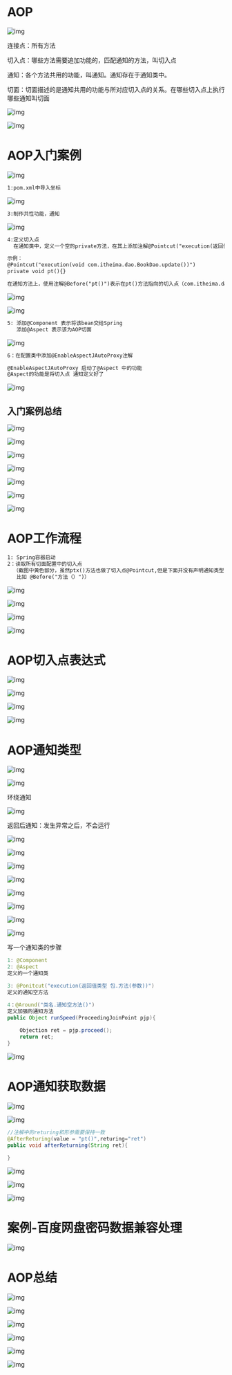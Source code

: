 # AOP

![img](.\images\1652151133261-9a474a6e-fa30-4b09-8cd1-7fba5e3ce92d.png)

连接点：所有方法

切入点：哪些方法需要追加功能的，匹配通知的方法，叫切入点

通知：各个方法共用的功能，叫通知。通知存在于通知类中。

切面：切面描述的是通知共用的功能与所对应切入点的关系。在哪些切入点上执行哪些通知叫切面

![img](.\images\1652151533449-8c75465e-38bf-491c-a973-a6c22fd93542.png)

![img](.\images\1652151558464-757f419d-f8bf-4416-bddb-21fa624a2925.png)

# AOP入门案例

![img](.\images\1652151763611-90780103-f14f-4357-a982-9131e05e895b.png)

```xml
1:pom.xml中导入坐标
```

![img](.\images\1652151893808-94074995-f7f7-4e89-b839-a45c90bfaaad.png)

```xml
3:制作共性功能，通知
```

![img](.\images\1652151972597-b89d9f70-e8ee-45af-9baf-c67197d1687e.png)

```xml
4:定义切入点
  在通知类中，定义一个空的private方法，在其上添加注解@Pointcut("execution(返回值类型 包名.类.方法)")

示例：
@Pointcut("execution(void com.itheima.dao.BookDao.update())")
private void pt(){}

在通知方法上，使用注解@Before("pt()")表示在pt()方法指向的切入点（com.itheima.dao.BookDao.update()）之前执行。
```

![img](.\images\1652152139116-8edca2d8-d6ec-40c4-9ece-fb50ead637eb.png)

![img](.\images\1652152379793-495c8316-fb81-4946-b82b-8165ae2ce78c.png)

```xml
5: 添加@Component 表示将该bean交给Spring
   添加@Aspect 表示该为AOP切面
```

![img](.\images\1652152535943-1632a931-b17a-4732-9ccd-5c96a5e92c7d.png)

```xml
6：在配置类中添加@EnableAspectJAutoProxy注解 

@EnableAspectJAutoProxy 启动了@Aspect 中的功能
@Aspect的功能是将切入点 通知定义好了
```

![img](.\images\1652152700861-d18cf351-8a1e-4fce-9b11-0800fdea0739.png)

## 入门案例总结

![img](.\images\1652152976978-5be6a0bd-55a8-43bc-93b0-4a323935752f.png)

![img](.\images\1652152994023-813d9b85-4da3-44a6-befb-8b53ef361910.png)

![img](.\images\1652153030803-a4476fe5-e3d8-4dc8-8005-a492ca2c78f0.png)

![img](.\images\1652153043261-f7e12e1a-cf10-4f6b-a84c-bc5cb3f0fc2f.png)

![img](.\images\1652153103033-62fedcb0-1afd-429f-a6db-7e0a8d970a16.png)

![img](.\images\1652153183538-a09043da-32bd-429f-8187-b18b967bf199.png)

![img](.\images\1652153200960-a077a40e-781a-47bb-9fdd-685ce3b96df1.png)



# AOP工作流程

```xml
1: Spring容器启动
2：读取所有切面配置中的切入点
  （截图中黄色部分，虽然ptx()方法也做了切入点@Pointcut,但是下面并没有声明通知类型 
   比如 @Before("方法（）")）
```

![img](.\images\1652161889124-a3eb6fa9-cb74-4364-bee2-27cb41846784.png)

![img](.\images\1652163765056-77a98e5d-7fd2-45df-9270-8b37ab767008.png)

![img](.\images\1652164513264-a249d39e-66cc-4f7b-80e2-7cbdde44b1bd.png)

![img](.\images\1652164528012-b1b447c1-2af2-4b8c-bfbb-17c3f85e1ec5.png)

# AOP切入点表达式

![img](.\images\1652164717902-ad1bb35c-a898-4ab9-bc4e-0dfd851f3a86.png)

![img](.\images\1652165025853-a0196a49-f7e5-4f0d-b884-eeb917af93dc.png)

![img](.\images\1652165547517-bd780903-8c6f-4186-9370-83cd6c745000.png)

![img](.\images\1652166196191-45917b36-af77-48a7-88c2-5dff14089315.png)

# AOP通知类型

![img](.\images\1652166958367-678f0bd8-84e6-4695-ac1a-1c586dec3593.png)

![img](.\images\1652167284969-a003534e-231d-45eb-bf46-6ff3a469c44f.png)

环绕通知

![img](.\images\1652168059586-bba9dc6e-91c6-40f3-a48a-d3524b57e738.png)

返回后通知：发生异常之后，不会运行

![img](.\images\1652169879688-99467267-bca1-46bc-a60a-fa8b65b20ee1.png)



![img](.\images\1652169966645-5cca43f4-5b08-45e2-aafd-7f0681878d7d.png)

![img](.\images\1652170003254-fb1cb130-7733-4d1a-8420-e70ab42d48fa.png)

![img](.\images\1652170016141-3e3324ad-c86c-4664-93a3-6710fee2213c.png)

![img](.\images\1652170073210-819d0bc8-a49e-42c4-932e-5860ab564e16.png)

![img](.\images\1652170197177-2d0807f8-416b-4a83-b84c-eed64e17a2d9.png)

![img](.\images\1652170212520-e0674080-a761-4027-bc37-41d5dfa61327.png)

![img](.\images\1652170233926-0f5b2a2e-1bd5-41a2-8f6b-e7faf523b7e5.png)

写一个通知类的步骤

```java
1: @Component
2: @Aspect
定义的一个通知类

3: @Ponitcut("execution(返回值类型 包.方法(参数))")
定义的通知空方法

4：@Around("类名.通知空方法()")
定义加强的通知方法
public Object runSpeed(ProceedingJoinPoint pjp){
    
    Objection ret = pjp.proceed();
    return ret;
}
```

![img](.\images\1652200990320-f1ef04f4-8eb8-4524-9b04-2d09f30de21a.png)

# AOP通知获取数据

![img](.\images\1652201371356-b4424341-e6f4-49a1-9e35-b0168bd63888.png)

![img](.\images\1652280471471-56dc800f-d100-49f2-b321-f7cb451fd222.png)

```java
//注解中的returing和形参需要保持一致
@AfterReturing(value = "pt()",returing="ret")
public void afterReturning(String ret){
    
}
```

![img](.\images\1652280538027-cf158f60-d1c1-4bdf-8d9a-89c9958ccaf8.png)

![img](.\images\1652280573703-b2f881c8-1487-457d-80f3-9c3e577d2ab2.png)

![img](.\images\1652280723836-ffe6103d-cb02-4a6f-87c7-42651ded8cef.png)

# 案例-百度网盘密码数据兼容处理

![img](.\images\1652281490861-0904a0ec-0800-49e5-9753-1d32824cbf6e.png)

# AOP总结

![img](.\images\1652281619020-f283be4b-f995-45f9-8766-316a8068dca3.png)

![img](.\images\1652281763821-fcca8c96-c358-48ff-8dcc-e9c3dc64a94b.png)

![img](.\images\1652281775546-c15e7a4c-92b3-4941-b681-415e8c73a4ab.png)

![img](.\images\1652281833120-b71ef6a8-227e-4080-8705-62ae3b4dde8c.png)

![img](.\images\1652281949054-95cdc83f-88e0-465d-96e6-3a727f3a358a.png)

![img](.\images\1652281986922-2ac7dede-d398-4bfc-abc9-2af80649f3df.png)

